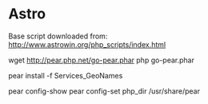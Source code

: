 # Astro

Base script downloaded from: http://www.astrowin.org/php_scripts/index.html

wget http://pear.php.net/go-pear.phar
php go-pear.phar

pear install -f Services_GeoNames

pear config-show
pear config-set php_dir /usr/share/pear
